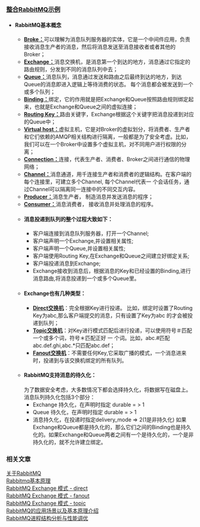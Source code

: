### [整合RabbitMQ示例](https://github.com/timebusker/spring-boot/tree/master/spring-boot-18-MQ/spring-boot-18-MQ-rabbitmq/)

- #### RabbitMQ基本概念
   + [**Broke：**]()可以理解为消息队列服务器的实体，它是一个中间件应用，负责接收消息生产者的消息，然后将消息发送至消息接收者或者其他的Broker；
   + [**Exchange：**]()消息交换机，是消息第一个到达的地方，消息通过它指定的路由规则，分发到不同的消息队列中去；
   + [**Queue：**]()消息队列，消息通过发送和路由之后最终到达的地方，到达Queue的消息即进入逻辑上等待消费的状态。 每个消息都会被发送到一个或多个队列；
   + [**Binding：**]()绑定，它的作用就是把Exchange和Queue按照路由规则绑定起来，也就是Exchange和Queue之间的虚拟连接；
   + [**Routing Key：**]()路由关键字，Exchange根据这个关键字把消息投递到对应的Queue中；
   + [**Virtual host：**]()虚拟主机，它是对Broker的虚拟划分，将消费者、生产者和它们依赖的AMQP相关结构进行隔离，一般都是为了安全考虚。比如，我们可以在一个Broker中设置多个虚拟主机，对不同用户进行权限的分离；
   + [**Connection：**]()连接，代表生产者、消费者、Broker之间进行通信的物理网络；
   + [**Channel：**]()消息通道，用千连接生产者和消费者的逻辑结构。在客户端的每个连接里，可建立多个Channel, 每个Channel代表一 个会话任务，通过Channel可以隔离同一连接中的不同交互内容。
   + [**Producer：**]()消息生产者， 制造消息并发送消息的程序；  
   + [**Consumer：**]()消息消费者， 接收消息并处理消息的程序。    
   + #### 消息投递到队列的整个过程大致如下：  
      * 客户端连接到消息队列服务器，打开一个Channel;
      * 客户端声明一个Exchange,并设置相关属性;
      * 客户端声明一个Queue,并设置相关属性;
      * 客户端使用Routing Key,在Exchange和Queue之间建立好绑定关系;
      * 客户端投递消息到Exchange;
      * Exchange接收到消息后，根据消息的Key和已经设置的Binding,进行消息路由,将消息投递到一个或多个Queue里。   
   + #### Exchange也有几种类型：
      * [**Direct交换机**]()：完全根据Key进行投递。 比如，绑定时设置了Routing Key为abc,那么客户端提交的消息，只有设置了Key为abc 的才会被投递到队列；
      * [**Topic交换机**]()：对Key进行模式匹配后进行投递，可以使用符号＃匹配一个或多个词，符号＊匹配正好 一 个词。比如，abc.#匹配abc.def.ghi,abc.*只匹配abc.def；
      * [**Fanout交换机**]()：不需要任何Key,它采取广播的模式，一个消息进来时，投递到与该交换机绑定的所有队列。
   + #### RabbitMQ支持消息的待久化：
     为了数据安全考虑，大多数情况下都会选择持久化，将数据写在磁盘上。消息队列持久化包括3个部分：
     * Exchange 持久化，在声明时指定  durable = > 1
     * Queue 待久化，在声明时指定  durable = > 1
     * 消息持久化，在投递时指定delivery_mode => 2(1是非持久化)
     如果Exchange和Queue都是持久化的，那么它们之间的Binding也是持久化的。如果Exchange和Queue两者之间有一个是待久化的，一个是非持久化的，就不允许建立绑定。

### 相关文章
[关于RabbitMQ](http://lynnkong.iteye.com/blog/1699684)    
[Rabbitmq基本原理](http://www.cnblogs.com/jun-ma/p/4840869.html)   
[RabbitMQ Exchange 模式 - direct](http://blog.csdn.net/csethcrm/article/details/51672643)    
[RabbitMQ Exchange 模式 - fanout](http://blog.csdn.net/csethcrm/article/details/51673029)   
[RabbitMQ Exchange 模式 - topic](http://blog.csdn.net/csethcrm/article/details/51673050)   
[RabbitMQ的应用场景以及基本原理介绍](http://blog.csdn.net/whoamiyang/article/details/54954780)    
[RabbitMQ进程结构分析与性能调优](http://www.cnblogs.com/purpleraintear/p/6033136.html)   

